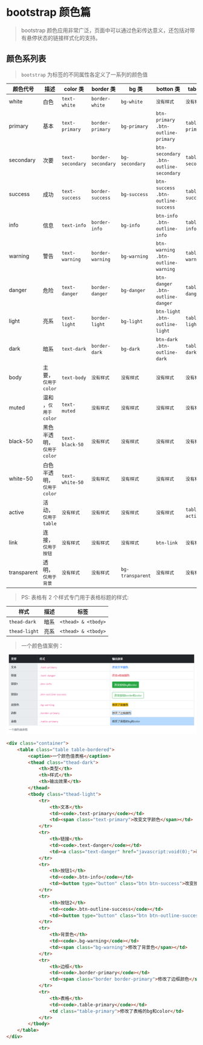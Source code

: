 # bootstrap 颜色篇

> bootstrap 颜色应用非常广泛，页面中可以通过色彩传达意义，还包括对带有悬停状态的链接样式化的支持。

## 颜色系列表

> `bootstrap` 为标签的不同属性各定义了一系列的颜色值

| 颜色代号    | 描述                       | color 类         | border 类          | bg 类            | botton 类                                | table 类          |
| ----------- | -------------------------- | ---------------- | ------------------ | ---------------- | ---------------------------------------- | ----------------- |
| white       | 白色                       | `text-white`     | `border-white`     | `bg-white`       | `没有样式`                               | `没有样式`        |
| primary     | 基本                       | `text-primary`   | `border-primary`   | `bg-primary`     | `btn-primary` `.btn-outline-primary`     | `table-primary`   |
| secondary   | 次要                       | `text-secondary` | `border-secondary` | `bg-secondary`   | `btn-secondary` `.btn-outline-secondary` | `table-secondary` |
| success     | 成功                       | `text-success`   | `border-success`   | `bg-success`     | `btn-success` `.btn-outline-success`     | `table-success`   |
| info        | 信息                       | `text-info`      | `border-info`      | `bg-info`        | `btn-info` `.btn-outline-info`           | `table-info`      |
| warning     | 警告                       | `text-warning`   | `border-warning`   | `bg-warning`     | `btn-warning` `.btn-outline-warning`     | `table-warning`   |
| danger      | 危险                       | `text-danger`    | `border-danger`    | `bg-danger`      | `btn-danger` `.btn-outline-danger`       | `table-danger`    |
| light       | 亮系                       | `text-light`     | `border-light`     | `bg-light`       | `btn-light` `.btn-outline-light`         | `table-light`     |
| dark        | 暗系                       | `text-dark`      | `border-dark`      | `bg-dark`        | `btn-dark` `.btn-outline-dark`           | `table-dark`      |
| body        | 主要，`仅用于 color`       | `text-body`      | `没有样式`         | `没有样式`       | `没有样式`                               | `没有样式`        |
| muted       | 温和 ，`仅用于 color`      | `text-muted`     | `没有样式`         | `没有样式`       | `没有样式`                               | `没有样式`        |
| black-50    | 黑色半透明，`仅用于 color` | `text-black-50`  | `没有样式`         | `没有样式`       | `没有样式`                               | `没有样式`        |
| white-50    | 白色半透明，`仅用于 color` | `text-white-50`  | `没有样式`         | `没有样式`       | `没有样式`                               | `没有样式`        |
| active      | 活动，`仅用于 table`       | `没有样式`       | `没有样式`         | `没有样式`       | `没有样式`                               | `table-active`    |
| link        | 连接，`仅用于按钮`         | `没有样式`       | `没有样式`         | `没有样式`       | `btn-link`                               | `没有样式`        |
| transparent | 透明，`仅用于背景`         | `没有样式`       | `没有样式`         | `bg-transparent` | `没有样式`                               | `没有样式`        |

> PS: 表格有 2 个样式专门用于表格标题的样式:

| 样式          | 描述 | 标签                |
| ------------- | ---- | ------------------- |
| `thead-dark`  | 暗系 | `<thead> & <tbody>` |
| `thead-light` | 亮系 | `<thead> & <tbody>` |

> 一个颜色值案例：

![一个颜色值案例](./static/颜色篇.png)

```html
<div class="container">
    <table class="table table-bordered">
        <caption>一个颜色值表格</caption>
        <thead class="thead-dark">
            <th>类型</th>
            <th>样式</th>
            <th>输出效果</th>
        </thead>
        <tbody class="thead-light">
            <tr>
                <th>文本</th>
                <td><code>.text-primary</code></td>
                <td><span class="text-primary">改变文字颜色</span></td>
            </tr>
            <tr>
                <th>链接</th>
                <td><code>.text-danger</code></td>
                <td><a class="text-danger" href="javascript:void(0);">改变a链接颜色</a></td>
            </tr>
            <tr>
                <th>按钮1</th>
                <td><code>.btn-info</code></td>
                <td><button type="button" class="btn btn-success">改变按钮bg和color</button></td>
            </tr>
            <tr>
                <th>按钮2</th>
                <td><code>.btn-outline-success</code></td>
                <td><button type="button" class="btn btn-outline-success">改变按钮border和color</button></td>
            </tr>
            <tr>
                <th>背景色</th>
                <td><code>.bg-warning</code></td>
                <td><span class="bg-warning">修改了背景色</span></td>
            </tr>
            <tr>
                <th>边框</th>
                <td><code>.border-primary</code></td>
                <td><span class="border border-primary">修改了边框颜色</span></td>
            </tr>
            <tr>
                <th>表格</th>
                <td><code>.table-primary</code></td>
                <td class="table-primary">修改了表格的bg和color</td>
            </tr>
        </tbody>
    </table>
</div>
```
